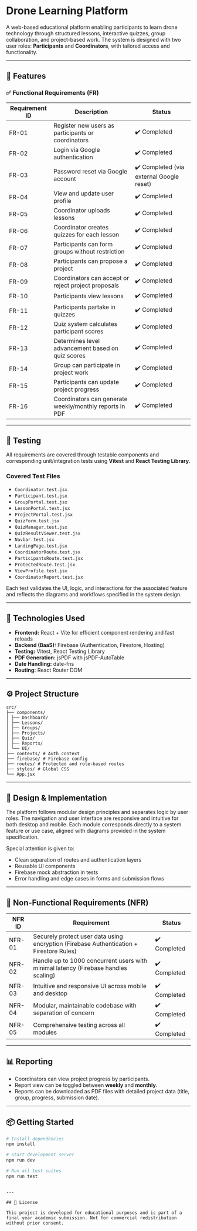 # Drone Learning Platform

A web-based educational platform enabling participants to learn drone technology through structured lessons, interactive quizzes, group collaboration, and project-based work. The system is designed with two user roles: **Participants** and **Coordinators**, with tailored access and functionality.

---

## 🚀 Features

### ✅ Functional Requirements (FR)

| Requirement ID | Description                                                                 | Status     |
|----------------|-----------------------------------------------------------------------------|------------|
| FR-01          | Register new users as participants or coordinators                         | ✔️ Completed |
| FR-02          | Login via Google authentication                                             | ✔️ Completed |
| FR-03          | Password reset via Google account                                           | ✔️ Completed (via external Google reset) |
| FR-04          | View and update user profile                                                | ✔️ Completed |
| FR-05          | Coordinator uploads lessons                                                 | ✔️ Completed |
| FR-06          | Coordinator creates quizzes for each lesson                                 | ✔️ Completed |
| FR-07          | Participants can form groups without restriction                            | ✔️ Completed |
| FR-08          | Participants can propose a project                                          | ✔️ Completed |
| FR-09          | Coordinators can accept or reject project proposals                         | ✔️ Completed |
| FR-10          | Participants view lessons                                                   | ✔️ Completed |
| FR-11          | Participants partake in quizzes                                             | ✔️ Completed |
| FR-12          | Quiz system calculates participant scores                                   | ✔️ Completed |
| FR-13          | Determines level advancement based on quiz scores                          | ✔️ Completed |
| FR-14          | Group can participate in project work                                       | ✔️ Completed |
| FR-15          | Participants can update project progress                                    | ✔️ Completed |
| FR-16          | Coordinators can generate weekly/monthly reports in PDF                    | ✔️ Completed |

---

## 🧪 Testing

All requirements are covered through testable components and corresponding unit/integration tests using **Vitest** and **React Testing Library**.

### Covered Test Files
- `Coordinator.test.jsx`
- `Participant.test.jsx`
- `GroupPortal.test.jsx`
- `LessonPortal.test.jsx`
- `ProjectPortal.test.jsx`
- `QuizForm.test.jsx`
- `QuizManager.test.jsx`
- `QuizResultViewer.test.jsx`
- `Navbar.test.jsx`
- `LandingPage.test.jsx`
- `CoordinatorRoute.test.jsx`
- `ParticipantsRoute.test.jsx`
- `ProtectedRoute.test.jsx`
- `ViewProfile.test.jsx`
- `CoordinatorReport.test.jsx`

Each test validates the UI, logic, and interactions for the associated feature and reflects the diagrams and workflows specified in the system design.

---

## 📁 Technologies Used

- **Frontend:** React + Vite for efficient component rendering and fast reloads
- **Backend (BaaS):** Firebase (Authentication, Firestore, Hosting)
- **Testing:** Vitest, React Testing Library
- **PDF Generation:** jsPDF with jsPDF-AutoTable
- **Date Handling:** date-fns
- **Routing:** React Router DOM

---

## ⚙️ Project Structure

```
src/
├── components/
│ ├── Dashboard/
│ ├── Lessons/
│ ├── Groups/
│ ├── Projects/
│ ├── Quiz/
│ ├── Reports/
│ └── UI/
├── contexts/ # Auth context
├── firebase/ # Firebase config
├── routes/ # Protected and role-based routes
├── styles/ # Global CSS
└── App.jsx
```

---

## 🧩 Design & Implementation

The platform follows modular design principles and separates logic by user roles. The navigation and user interface are responsive and intuitive for both desktop and mobile. Each module corresponds directly to a system feature or use case, aligned with diagrams provided in the system specification.

Special attention is given to:
- Clean separation of routes and authentication layers
- Reusable UI components
- Firebase mock abstraction in tests
- Error handling and edge cases in forms and submission flows

---

## 🔐 Non-Functional Requirements (NFR)

| NFR ID     | Requirement                                                                                      | Status     |
|------------|--------------------------------------------------------------------------------------------------|------------|
| NFR-01     | Securely protect user data using encryption (Firebase Authentication + Firestore Rules)         | ✔️ Completed |
| NFR-02     | Handle up to 1000 concurrent users with minimal latency (Firebase handles scaling)               | ✔️ Completed |
| NFR-03     | Intuitive and responsive UI across mobile and desktop                                            | ✔️ Completed |
| NFR-04     | Modular, maintainable codebase with separation of concern                                        | ✔️ Completed |
| NFR-05     | Comprehensive testing across all modules                                                         | ✔️ Completed |

---

## 📊 Reporting

- Coordinators can view project progress by participants.
- Report view can be toggled between **weekly** and **monthly**.
- Reports can be downloaded as PDF files with detailed project data (title, group, progress, submission date).

---

## 📦 Getting Started

```bash
# Install dependencies
npm install

# Start development server
npm run dev

# Run all test suites
npm run test
```

```

---

## 📄 License

This project is developed for educational purposes and is part of a final year academic submission. Not for commercial redistribution without prior consent.

